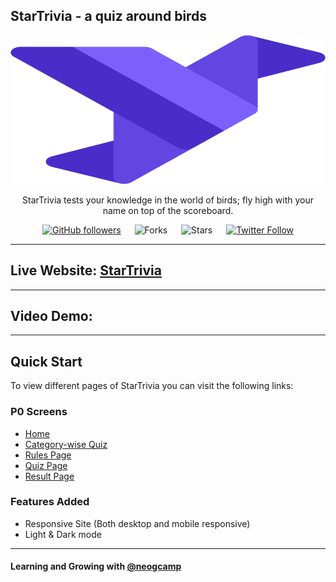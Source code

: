 ## StarTrivia - a quiz around birds

<div align="center">

<img alt="starling" src="./assets/starling.svg" width="1048px" height="238px" />

StarTrivia tests your knowledge in the world of birds; fly high with your name on top of the scoreboard.

[![GitHub followers](https://img.shields.io/github/followers/irohitgaur?style=social)](https://github.com/irohitgaur)
&emsp;
![Forks](https://img.shields.io/github/forks/irohitgaur/starlingui)
&emsp;
![Stars](https://img.shields.io/github/stars/irohitgaur/starlingui)
&emsp;
[![Twitter Follow](https://img.shields.io/twitter/follow/irohitgaur?style=social)](https://twitter.com/iRohitGaur)

</div>

---

## Live Website: [StarTrivia](https://startrivia.netlify.app/)

---

## Video Demo:


---

## Quick Start

To view different pages of StarTrivia you can visit the following links: 

### P0 Screens

- [Home](https://startrivia.netlify.app/)
- [Category-wise Quiz](https://startrivia.netlify.app/category/category.html)
- [Rules Page](https://startrivia.netlify.app/rules/rules.html)
- [Quiz Page](https://startrivia.netlify.app/quiz/quiz.html)
- [Result Page](https://startrivia.netlify.app/result/result.html)

### Features Added

- Responsive Site (Both desktop and mobile responsive)
- Light & Dark mode

---

#### Learning and Growing with [@neogcamp](https://twitter.com/neogcamp)
